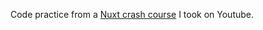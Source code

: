Code practice from a [Nuxt crash course](https://www.youtube.com/playlist?list=PL4cUxeGkcC9haQlqdCQyYmL_27TesCGPC) I took on Youtube.
